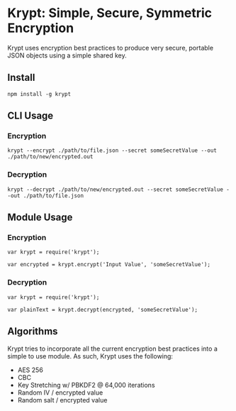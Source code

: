 Krypt: Simple, Secure, Symmetric Encryption
=====

Krypt uses encryption best practices to produce very secure, portable JSON objects using a simple shared key.

## Install

```
npm install -g krypt
```

## CLI Usage

### Encryption

```
krypt --encrypt ./path/to/file.json --secret someSecretValue --out ./path/to/new/encrypted.out
```

### Decryption

```
krypt --decrypt ./path/to/new/encrypted.out --secret someSecretValue --out ./path/to/file.json
```

## Module Usage

### Encryption

```
var krypt = require('krypt');

var encrypted = krypt.encrypt('Input Value', 'someSecretValue');
```

### Decryption

```
var krypt = require('krypt');

var plainText = krypt.decrypt(encrypted, 'someSecretValue');
```

## Algorithms

Krypt tries to incorporate all the current encryption best practices into a simple to use module. As such, Krypt uses the following:

+ AES 256
+ CBC
+ Key Stretching w/ PBKDF2 @ 64,000 iterations
+ Random IV / encrypted value
+ Random salt / encrypted value
